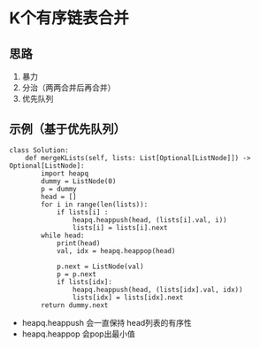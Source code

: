 # K个有序链表合并

## 思路

1. 暴力
2. 分治（两两合并后再合并）
3. 优先队列

## 示例（基于优先队列）

    class Solution:
        def mergeKLists(self, lists: List[Optional[ListNode]]) -> Optional[ListNode]:
            import heapq
            dummy = ListNode(0)
            p = dummy
            head = []
            for i in range(len(lists)):
                if lists[i] :
                    heapq.heappush(head, (lists[i].val, i))
                    lists[i] = lists[i].next
            while head:
                print(head)
                val, idx = heapq.heappop(head)
                
                p.next = ListNode(val)
                p = p.next
                if lists[idx]:
                    heapq.heappush(head, (lists[idx].val, idx))
                    lists[idx] = lists[idx].next
            return dummy.next
            
           
- heapq.heappush 会一直保持 head列表的有序性
- heapq.heappop 会pop出最小值